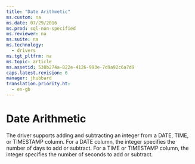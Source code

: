 ```yaml
---
title: "Date Arithmetic"
ms.custom: na
ms.date: 07/29/2016
ms.prod: sql-non-specified
ms.reviewer: na
ms.suite: na
ms.technology: 
  - drivers
ms.tgt_pltfrm: na
ms.topic: article
ms.assetid: 538b274a-822e-4126-993e-7d9a92c6a7d9
caps.latest.revision: 6
manager: jhubbard
translation.priority.ht: 
  - en-gb
---
```

# Date Arithmetic
The driver supports adding and subtracting an integer from a DATE, TIME, or TIMESTAMP column. For a DATE column, the integer specifies the number of days to add or subtract. For a TIME or TIMESTAMP column, the integer specifies the number of seconds to add or subtract.